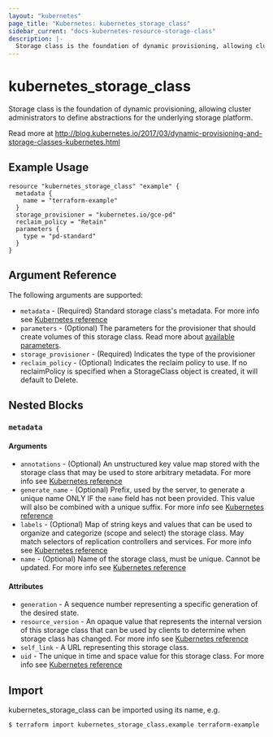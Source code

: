 ```yaml
---
layout: "kubernetes"
page_title: "Kubernetes: kubernetes_storage_class"
sidebar_current: "docs-kubernetes-resource-storage-class"
description: |-
  Storage class is the foundation of dynamic provisioning, allowing cluster administrators to define abstractions for the underlying storage platform.
---
```


# kubernetes_storage_class

Storage class is the foundation of dynamic provisioning, allowing cluster administrators to define abstractions for the underlying storage platform.

Read more at http://blog.kubernetes.io/2017/03/dynamic-provisioning-and-storage-classes-kubernetes.html

## Example Usage

```hcl
resource "kubernetes_storage_class" "example" {
  metadata {
    name = "terraform-example"
  }
  storage_provisioner = "kubernetes.io/gce-pd"
  reclaim_policy = "Retain"
  parameters {
  	type = "pd-standard"
  }
}
```

## Argument Reference

The following arguments are supported:

* `metadata` - (Required) Standard storage class's metadata. For more info see [Kubernetes reference](https://github.com/kubernetes/community/blob/master/contributors/devel/api-conventions.md#metadata)
* `parameters` - (Optional) The parameters for the provisioner that should create volumes of this storage class.
	Read more about [available parameters](https://kubernetes.io/docs/concepts/storage/storage-classes/#parameters).
* `storage_provisioner` - (Required) Indicates the type of the provisioner
* `reclaim_policy` - (Optional) Indicates the reclaim policy to use.  If no reclaimPolicy is specified when a StorageClass object is created, it will default to Delete.

## Nested Blocks

### `metadata`

#### Arguments

* `annotations` - (Optional) An unstructured key value map stored with the storage class that may be used to store arbitrary metadata. For more info see [Kubernetes reference](http://kubernetes.io/docs/user-guide/annotations)
* `generate_name` - (Optional) Prefix, used by the server, to generate a unique name ONLY IF the `name` field has not been provided. This value will also be combined with a unique suffix. For more info see [Kubernetes reference](https://github.com/kubernetes/community/blob/master/contributors/devel/api-conventions.md#idempotency)
* `labels` - (Optional) Map of string keys and values that can be used to organize and categorize (scope and select) the storage class. May match selectors of replication controllers and services. For more info see [Kubernetes reference](http://kubernetes.io/docs/user-guide/labels)
* `name` - (Optional) Name of the storage class, must be unique. Cannot be updated. For more info see [Kubernetes reference](http://kubernetes.io/docs/user-guide/identifiers#names)

#### Attributes


* `generation` - A sequence number representing a specific generation of the desired state.
* `resource_version` - An opaque value that represents the internal version of this storage class that can be used by clients to determine when storage class has changed. For more info see [Kubernetes reference](https://github.com/kubernetes/community/blob/master/contributors/devel/api-conventions.md#concurrency-control-and-consistency)
* `self_link` - A URL representing this storage class.
* `uid` - The unique in time and space value for this storage class. For more info see [Kubernetes reference](http://kubernetes.io/docs/user-guide/identifiers#uids)

## Import

kubernetes_storage_class can be imported using its name, e.g.

```
$ terraform import kubernetes_storage_class.example terraform-example
```
